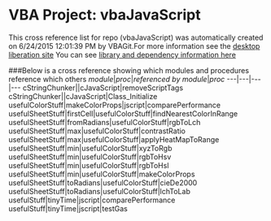 # VBA Project: vbaJavaScript
This cross reference list for repo (vbaJavaScript) was automatically created on 6/24/2015 12:01:39 PM by VBAGit.For more information see the [desktop liberation site](http://ramblings.mcpher.com/Home/excelquirks/drivesdk/gettinggithubready "desktop liberation")
You can see [library and dependency information here](dependencies.md)

###Below is a cross reference showing which modules and procedures reference which others
*module*|*proc*|*referenced by module*|*proc*
---|---|---|---
cStringChunker||cJavaScript|removeScriptTags
cStringChunker||cJavaScript|Class_Initialize
usefulColorStuff|makeColorProps|jscript|comparePerformance
usefulSheetStuff|firstCell|usefulColorStuff|findNearestColorInRange
usefulSheetStuff|fromRadians|usefulColorStuff|rgbToLch
usefulSheetStuff|max|usefulColorStuff|contrastRatio
usefulSheetStuff|max|usefulColorStuff|applyHeatMapToRange
usefulSheetStuff|min|usefulColorStuff|xyzToRgb
usefulSheetStuff|min|usefulColorStuff|rgbToHsv
usefulSheetStuff|min|usefulColorStuff|rgbToHsl
usefulSheetStuff|min|usefulColorStuff|makeColorProps
usefulSheetStuff|toRadians|usefulColorStuff|cieDe2000
usefulSheetStuff|toRadians|usefulColorStuff|lchToLab
usefulStuff|tinyTime|jscript|comparePerformance
usefulStuff|tinyTime|jscript|testGas
